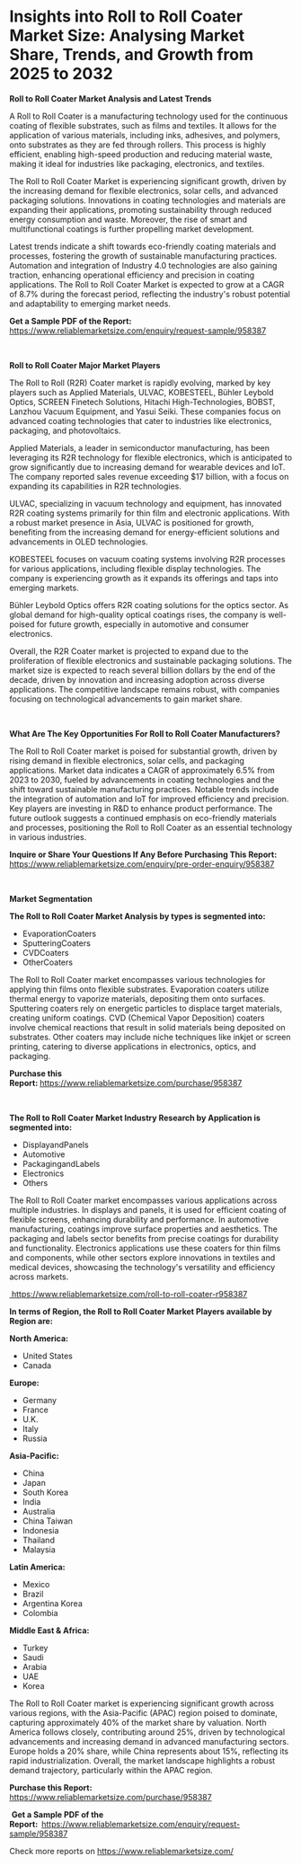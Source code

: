 <p><h1>Insights into Roll to Roll Coater Market Size: Analysing Market Share, Trends, and Growth from 2025 to 2032</h1></p><p><strong>Roll to Roll Coater Market Analysis and Latest Trends</strong></p>
<p><p>A Roll to Roll Coater is a manufacturing technology used for the continuous coating of flexible substrates, such as films and textiles. It allows for the application of various materials, including inks, adhesives, and polymers, onto substrates as they are fed through rollers. This process is highly efficient, enabling high-speed production and reducing material waste, making it ideal for industries like packaging, electronics, and textiles.</p><p>The Roll to Roll Coater Market is experiencing significant growth, driven by the increasing demand for flexible electronics, solar cells, and advanced packaging solutions. Innovations in coating technologies and materials are expanding their applications, promoting sustainability through reduced energy consumption and waste. Moreover, the rise of smart and multifunctional coatings is further propelling market development.</p><p>Latest trends indicate a shift towards eco-friendly coating materials and processes, fostering the growth of sustainable manufacturing practices. Automation and integration of Industry 4.0 technologies are also gaining traction, enhancing operational efficiency and precision in coating applications. The Roll to Roll Coater Market is expected to grow at a CAGR of 8.7% during the forecast period, reflecting the industry's robust potential and adaptability to emerging market needs.</p></p>
<p><strong>Get a Sample PDF of the Report:&nbsp;</strong> <a href="https://www.reliablemarketsize.com/enquiry/request-sample/958387?utm_campaign=2319&utm_medium=2&utm_source=Github&utm_content=ia&utm_term=23022025&utm_id=roll-to-roll-coater">https://www.reliablemarketsize.com/enquiry/request-sample/958387</a></p>
<p>&nbsp;</p>
<p><strong>Roll to Roll Coater Major Market Players</strong></p>
<p><p>The Roll to Roll (R2R) Coater market is rapidly evolving, marked by key players such as Applied Materials, ULVAC, KOBESTEEL, Bühler Leybold Optics, SCREEN Finetech Solutions, Hitachi High-Technologies, BOBST, Lanzhou Vacuum Equipment, and Yasui Seiki. These companies focus on advanced coating technologies that cater to industries like electronics, packaging, and photovoltaics.</p><p>Applied Materials, a leader in semiconductor manufacturing, has been leveraging its R2R technology for flexible electronics, which is anticipated to grow significantly due to increasing demand for wearable devices and IoT. The company reported sales revenue exceeding $17 billion, with a focus on expanding its capabilities in R2R technologies.</p><p>ULVAC, specializing in vacuum technology and equipment, has innovated R2R coating systems primarily for thin film and electronic applications. With a robust market presence in Asia, ULVAC is positioned for growth, benefiting from the increasing demand for energy-efficient solutions and advancements in OLED technologies.</p><p>KOBESTEEL focuses on vacuum coating systems involving R2R processes for various applications, including flexible display technologies. The company is experiencing growth as it expands its offerings and taps into emerging markets.</p><p>Bühler Leybold Optics offers R2R coating solutions for the optics sector. As global demand for high-quality optical coatings rises, the company is well-poised for future growth, especially in automotive and consumer electronics.</p><p>Overall, the R2R Coater market is projected to expand due to the proliferation of flexible electronics and sustainable packaging solutions. The market size is expected to reach several billion dollars by the end of the decade, driven by innovation and increasing adoption across diverse applications. The competitive landscape remains robust, with companies focusing on technological advancements to gain market share.</p></p>
<p>&nbsp;</p>
<p><strong>What Are The Key Opportunities For Roll to Roll Coater Manufacturers?</strong></p>
<p><p>The Roll to Roll Coater market is poised for substantial growth, driven by rising demand in flexible electronics, solar cells, and packaging applications. Market data indicates a CAGR of approximately 6.5% from 2023 to 2030, fueled by advancements in coating technologies and the shift toward sustainable manufacturing practices. Notable trends include the integration of automation and IoT for improved efficiency and precision. Key players are investing in R&D to enhance product performance. The future outlook suggests a continued emphasis on eco-friendly materials and processes, positioning the Roll to Roll Coater as an essential technology in various industries.</p></p>
<p><strong>Inquire or Share Your Questions If Any Before Purchasing This Report:</strong> <a href="https://www.reliablemarketsize.com/enquiry/pre-order-enquiry/958387?utm_campaign=2319&utm_medium=2&utm_source=Github&utm_content=ia&utm_term=23022025&utm_id=roll-to-roll-coater">https://www.reliablemarketsize.com/enquiry/pre-order-enquiry/958387</a></p>
<p>&nbsp;</p>
<p><strong>Market Segmentation</strong></p>
<p><strong>The Roll to Roll Coater Market Analysis by types is segmented into:</strong></p>
<p><ul><li>EvaporationCoaters</li><li>SputteringCoaters</li><li>CVDCoaters</li><li>OtherCoaters</li></ul></p>
<p><p>The Roll to Roll Coater market encompasses various technologies for applying thin films onto flexible substrates. Evaporation coaters utilize thermal energy to vaporize materials, depositing them onto surfaces. Sputtering coaters rely on energetic particles to displace target materials, creating uniform coatings. CVD (Chemical Vapor Deposition) coaters involve chemical reactions that result in solid materials being deposited on substrates. Other coaters may include niche techniques like inkjet or screen printing, catering to diverse applications in electronics, optics, and packaging.</p></p>
<p><strong>Purchase this Report:&nbsp;</strong><a href="https://www.reliablemarketsize.com/purchase/958387?utm_campaign=2319&utm_medium=2&utm_source=Github&utm_content=ia&utm_term=23022025&utm_id=roll-to-roll-coater">https://www.reliablemarketsize.com/purchase/958387</a></p>
<p>&nbsp;</p>
<p><strong>The Roll to Roll Coater Market Industry Research by Application is segmented into:</strong></p>
<p><ul><li>DisplayandPanels</li><li>Automotive</li><li>PackagingandLabels</li><li>Electronics</li><li>Others</li></ul></p>
<p><p>The Roll to Roll Coater market encompasses various applications across multiple industries. In displays and panels, it is used for efficient coating of flexible screens, enhancing durability and performance. In automotive manufacturing, coatings improve surface properties and aesthetics. The packaging and labels sector benefits from precise coatings for durability and functionality. Electronics applications use these coaters for thin films and components, while other sectors explore innovations in textiles and medical devices, showcasing the technology's versatility and efficiency across markets.</p></p>
<p><a href="https://www.reliablemarketsize.com/roll-to-roll-coater-r958387?utm_campaign=2319&utm_medium=2&utm_source=Github&utm_content=ia&utm_term=23022025&utm_id=roll-to-roll-coater">&nbsp;https://www.reliablemarketsize.com/roll-to-roll-coater-r958387</a></p>
<p><strong>In terms of Region, the Roll to Roll Coater Market Players available by Region are:</strong></p>
<p>
    <p> <strong> North America: </strong>
        <ul>
            <li>United States</li>
            <li>Canada</li>
        </ul>
        </p> 
    <p> <strong> Europe: </strong>
        <ul>
            <li>Germany</li>
            <li>France</li>
            <li>U.K.</li>
            <li>Italy</li>
            <li>Russia</li>
        </ul>
        </p> 
    <p> <strong> Asia-Pacific: </strong>
        <ul>
            <li>China</li>
            <li>Japan</li>
            <li>South Korea</li>
            <li>India</li>
            <li>Australia</li>
            <li>China Taiwan</li>
            <li>Indonesia</li>
            <li>Thailand</li>
            <li>Malaysia</li>
        </ul>
        </p> 
    <p> <strong> Latin America: </strong>
        <ul>
            <li>Mexico</li>
            <li>Brazil</li>
            <li>Argentina Korea</li>
            <li>Colombia</li>
        </ul>
        </p> 
    <p> <strong> Middle East & Africa: </strong>
        <ul>
            <li>Turkey</li>
            <li>Saudi</li>
            <li>Arabia</li>
            <li>UAE</li>
            <li>Korea</li>
        </ul>
    </p>
    </p>
<p><p>The Roll to Roll Coater market is experiencing significant growth across various regions, with the Asia-Pacific (APAC) region poised to dominate, capturing approximately 40% of the market share by valuation. North America follows closely, contributing around 25%, driven by technological advancements and increasing demand in advanced manufacturing sectors. Europe holds a 20% share, while China represents about 15%, reflecting its rapid industrialization. Overall, the market landscape highlights a robust demand trajectory, particularly within the APAC region.</p></p>
<p><strong>Purchase this Report: </strong><a href="https://www.reliablemarketsize.com/purchase/958387?utm_campaign=2319&utm_medium=2&utm_source=Github&utm_content=ia&utm_term=23022025&utm_id=roll-to-roll-coater">https://www.reliablemarketsize.com/purchase/958387</a></p>
<p>&nbsp;<strong>Get a Sample PDF of the Report:&nbsp;&nbsp;</strong><a href="https://www.reliablemarketsize.com/enquiry/request-sample/958387?utm_campaign=2319&utm_medium=2&utm_source=Github&utm_content=ia&utm_term=23022025&utm_id=roll-to-roll-coater">https://www.reliablemarketsize.com/enquiry/request-sample/958387</a></p>
<p><strong></strong></p>
<p>Check more reports on <a href="https://www.reliablemarketsize.com/?utm_campaign=2319&utm_medium=2&utm_source=Github&utm_content=ia&utm_term=23022025&utm_id=roll-to-roll-coater">https://www.reliablemarketsize.com/</a></p>